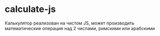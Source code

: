 # calculate-js
Калькулятор реализован на чистом JS, может производить математические операция над 2 числами, римскими или арабскими
